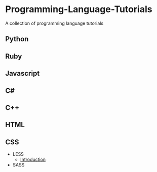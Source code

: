 # Programming-Language-Tutorials
A collection of programming language tutorials

## Python

## Ruby

## Javascript

## C#

## C++

## HTML

## CSS
	
- LESS
	- [Introduction](https://www.youtube.com/watch?v=5mgsQ2csCIU)
- SASS
